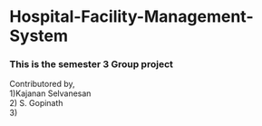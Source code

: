 # Hospital-Facility-Management-System

### This is the semester 3 Group project

Contributored by,<br/>
1)Kajanan Selvanesan <br/>
2) S. Gopinath <br/>
3)
